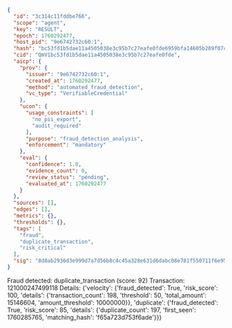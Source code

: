 ```json
{
  "id": "3c314c11fddbe766",
  "scope": "agent",
  "key": "RESULT",
  "epoch": 1760292477,
  "host_pid": "9e6742732c60:1",
  "hash": "bc53fd1b5dae11a4505038e3c95b7c27eafe0fde6959bfa14605b289f07c7043",
  "cid": "QmV1bc53fd1b5dae11a4505038e3c95b7c27eafe0fde",
  "aicp": {
    "prov": {
      "issuer": "9e6742732c60:1",
      "created_at": 1760292477,
      "method": "automated_fraud_detection",
      "vc_type": "VerifiableCredential"
    },
    "ucon": {
      "usage_constraints": [
        "no_pii_export",
        "audit_required"
      ],
      "purpose": "fraud_detection_analysis",
      "enforcement": "mandatory"
    },
    "eval": {
      "confidence": 1.0,
      "evidence_count": 0,
      "review_status": "pending",
      "evaluated_at": 1760292477
    }
  },
  "sources": [],
  "edges": [],
  "metrics": {},
  "thresholds": {},
  "tags": [
    "fraud",
    "duplicate_transaction",
    "risk_critical"
  ],
  "sig": "8d8ab2936d3e999d7a7d56b8c4c45a328e631d6dabc08e781f550711f6e95a48"
}
```

Fraud detected: duplicate_transaction (score: 92)
Transaction: 121000247499118
Details: {'velocity': {'fraud_detected': True, 'risk_score': 100, 'details': {'transaction_count': 198, 'threshold': 50, 'total_amount': 15146604, 'amount_threshold': 10000000}}, 'duplicate': {'fraud_detected': True, 'risk_score': 85, 'details': {'duplicate_count': 197, 'first_seen': 1760285765, 'matching_hash': 'f65a723d753f6ade'}}}